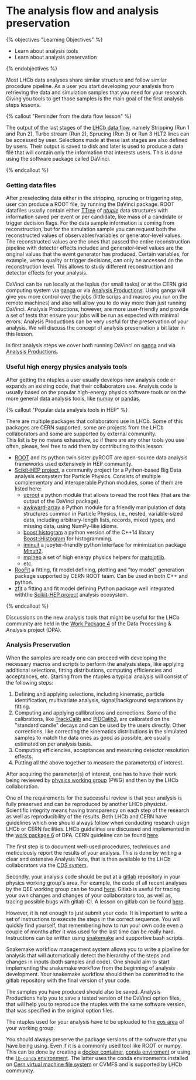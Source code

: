 # The analysis flow and analysis preservation

{% objectives "Learning Objectives" %}

* Learn about analysis tools
* Learn about analysis preservation 

{% endobjectives %}

Most LHCb data analyses share similar structure and follow similar procedure pipeline.
As a user you start developing your analysis from retrieving the data and simulation samples that you need for your research.   
Giving you tools to get those samples is the main goal of the first analysis steps lessons.  

{% callout "Reminder from the data flow lesson" %}

The output of the last stages of the [LHCb data flow](dataflow), namely Stripping (Run 1 and Run 2), Turbo stream (Run 2), Sprucing (Run 3) or Run 3 HLT2 lines can be accessed by user. 
Selections made at these last stages are also defined by users. 
Their output is saved to disk and later is used to produce a data file that will contain only the information that interests users.
This is done using the software package called DaVinci.

{% endcallout %}

### Getting data files

After preselecting data either in the stripping, sprucing or triggering step, user can produce a ROOT file, by running the DaVinci package.
ROOT datafiles usually contain either [TTree](https://root.cern.ch/doc/master/classTTree.html) of [_ntuple_](https://root.cern.ch/doc/v608/classTNtuple.html) data structures with information saved per event or per candidate, like mass of a candidate or trigger decision flags.
For the data sample information is coming from reconstruction, but for the simulation sample you can request both the reconstructed values of observables/variables or generator-level values.
The reconstructed values are the ones that passed the entire reconstruction pipeline with detector effects included and generator-level values are the original values that the event generator has produced.
Certain variables, for example, vertex quality or trigger decisions, can only be accessed on the reconstruction level.
This allows to study different reconstruction and detector effects for your analysis.

DaVinci can be run locally at the lxplus (for small tasks) or at the CERN grid computing system via [ganga](davinci-grid) or via [Analysis Productions](analysis-productions). 
Using ganga will give you more control over the jobs (little scrips and macros you run on the remote machines) and also will allow you to do way more than just running DaVinci. 
Analysis Productions, however, are more user-friendly and provide a set of tests that ensure your jobs will be run as expected with minimal errors. 
Analysis Productions can be very useful for the preservation of your analysis.
We will discuss the concept of analysis preservation a bit later in this lesson.

In first analysis steps we cover both running DaVinci on [ganga](https://lhcb.github.io/starterkit-lessons/first-analysis-steps/davinci-grid.html) and via [Analysis Productions](https://lhcb.github.io/starterkit-lessons/first-analysis-steps/analysis-productions.html).


### Useful high energy physics analysis tools

After getting the ntuples a user usually develops new analysis code or expands an existing code, that their collaborators use. 
Analysis code is usually based on the popular high-energy physics software tools or on the more general data analysis tools, like [numpy](https://numpy.org/) or [pandas](https://pandas.pydata.org/). 

{% callout "Popular data analysis tools in HEP" %}

There are multiple packages that collaborators use in LHCb.
Some of this packages are CERN supported, some are projects from the LHCb collaborators and some are supported by external community.  
This list is by no means exhaustive, so if there are any other tools you use often, please, feel free to add them by contributing to this lesson. 

* [ROOT](https://root.cern/) and its python twin sister pyROOT are open-source data analysis frameworks used extensively in HEP community. 
* [Scikit-HEP project](https://github.com/scikit-hep), a community project for a Python-based Big Data analysis ecosystem for Particle Physics. Consists of multiple complementary and interoperable Python modules, some of them are listed here:
   - [uproot](https://github.com/scikit-hep/uproot4) a python module that allows to read the root files (that are the output of the DaVinci package). 
   - [awkward-array](https://github.com/scikit-hep/awkward-1.0) a Python module for a friendly manipulation of data structures common in Particle Physics, i.e., nested, variable-sized data, including arbitrary-length lists, records, mixed types, and missing data, using NumPy-like idioms.
   - [boost histogram](https://github.com/scikit-hep/boost-histogram) a python version of the C++14 library [Boost::Histogram](https://www.boost.org/doc/libs/1_77_0/libs/histogram/doc/html/index.html) for histogramming. 
   - [iminuit](https://github.com/scikit-hep/iminuit) a jupyter-friendly python interface for minimization package [Minuit2](https://root.cern.ch/doc/master/Minuit2Page.html).
   - [mplhep](https://github.com/scikit-hep/mplhep) a set of high energy physics helpers for [matplotlib](https://matplotlib.org/).
   - etc.
* [RooFit](https://root.cern/manual/roofit/) a fitting, fit model defining, plotting and "toy model" generation package supported by CERN ROOT team. Can be used in both C++ and python.
* [zfit](https://github.com/zfit/zfit) a fitting and fit model defining Python package well integrated withthe [Scikit-HEP project](https://github.com/scikit-hep) analysis ecosystem.


{% endcallout %}

Discussions on the new analysis tools that might be useful for the LHCb community are held in the [Work Package 4](https://lhcb-dpa.web.cern.ch/lhcb-dpa/wp4/index.html) of the Data Processing & Analysis project (DPA). 

### Analysis Preservation

When the samples are ready one can proceed with developing the necessary macros and scripts to perform the analysis steps, like applying additional selections, fitting distributions, computing efficiencies and acceptances, etc. 
Starting from the ntuples a typical analysis will consist of the following steps: 

1. Defining and applying selections, including kinematic, particle identification, multivariate analysis, signal/background separations by fitting.
2. Computing and applying callibrations and corrections. 
Some of the calibrations, like [TrackCalib](https://gitlab.cern.ch/lhcb/Urania/tree/master/TrackCalib) and [PIDCalib2](https://gitlab.cern.ch/lhcb-rta/pidcalib2), are calibrated on the "standard candle" decays and can be used by the users directly. 
Other corrections, like correcting the kinematics distributions in the simulated samples to match the data ones as good as possible, are usually estimated on per analysis basis.
3. Computing efficiencies, acceptances and measuring detector resolution effects. 
4. Putting all the above together to measure the parameter(s) of interest. 

After acquiring the parameter(s) of interest, one has to have their work being reviewed by [physics working group](http://lhcb.web.cern.ch/lhcb_page/collaboration/organization/lhcb-conv/Physics_history_and_Sub-structure.html) (PWG) and then by the LHCb collaboration. 

One of the requirements for the successful review is that your analysis is fully preserved and can be reproduced by another LHCb physicist.  
Scientific integrity means having transparency on each step of the research as well as reproducibility of the results.
Both LHCb and CERN have guidelines which one should always follow when conducting research usign LHCb or CERN facilities.
LHCb guidelines are discussed and implemented in the [work package 6](https://lhcb-dpa.web.cern.ch/lhcb-dpa/wp6/index.html) of DPA.
CERN guideline can be found [here](https://analysispreservation.cern.ch/login?next=/).

The first step is to document well-used procedures, techniques and meticulously report the results of your analysis.
This is done by writing a clear and extensive Analysis Note, that is then available to the LHCb collaborators via the [CDS system](https://cds.cern.ch/collection/LHCb%20Analysis%20Notes).

Secondly, your analysis code should be put at a [gitlab](https://gitlab.cern.ch/) repository in your physics working group's area. For example, the code of all recent analyses by the QEE working group can be found  [here](https://gitlab.cern.ch/LHCb-QEE).
Gitlab is useful for tracing your own changes and changes of your collaborators too, as well as, tracing possible bugs with gitlab-CI.
A lesson on gitlab can be found [here](https://hsf-training.github.io/analysis-essentials/git/README.html).

However, it is not enough to just submit your code. 
It is important to write a set of instructions to execute the steps in the correct sequence.
You will quickly find yourself, that remembering how to run your own code even a couple of months after it was used for the last time can be really hard. 
Instructions can be written using [snakemake](https://snakemake.readthedocs.io/en/stable/) and supportive bash scripts.

Snakemake workflow management system allows you to write a pipeline for analysis that will automatically detect the hierarchy of the steps and changes in inputs (both samples and code). 
One should aim to start implementing the snakemake workflow from the beginning of analysis development.
Your snakemake workflow should then be committed to the gitlab repository with the final version of your code.

The samples you have produced should also be saved. 
Analysis Productions help you to save a tested version of the DaVinci option files, that will help you to reproduce the ntuples with the same software version, that was specified in the original option files. 

The ntuples used for your analysis have to be uploaded to the [eos area](eos-storage) of your working group. 

You should always preserve the package versions of the sofrware that you have being using.
Even if it is a commonly used tool like ROOT or numpy.
This can be done by creating a [docker container](https://www.docker.com/), [conda enviroment](https://github.com/conda-forge/miniforge/) or using the [`lb-conda` environment](https://gitlab.cern.ch/lhcb-core/lbcondawrappers/-/blob/master/README.md).
The latter uses the conda environments installed on [Cern virtual machine file system](https://cernvm.cern.ch/fs/) or CVMFS and is supported by LHCb community. 

